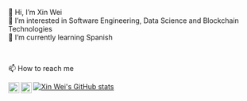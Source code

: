 👋 Hi, I’m Xin Wei  
👀 I’m interested in Software Engineering, Data Science and Blockchain Technologies  
🌱 I’m currently learning Spanish  
<!---
- 💞️ I’m looking to collaborate on ...
--->

<br />

📫 How to reach me

[<img align="left" alt="codeSTACKr | LinkedIn" width="22px" src="https://cdn.jsdelivr.net/npm/simple-icons@v3/icons/linkedin.svg" />][linkedin]
[<img align="left" alt="codeSTACKr | LinkedIn" width="22px" src="https://cdn.jsdelivr.net/npm/simple-icons@v6/icons/gmail.svg" />](mailto:xinweitg@gmail.com) 

[linkedin]: https://www.linkedin.com/in/xinweit/

<!-- <img height="32" width="32" src="https://cdn.jsdelivr.net/npm/simple-icons@v6/icons/simpleicons.svg" />
<img height="32" width="32" src="https://unpkg.com/simple-icons@v6/icons/simpleicons.svg" /> -->

<!-- [Contact Us](mailto:admin@cloudhadoop.com)   -->


[![Xin Wei's GitHub stats](https://github-readme-stats.vercel.app/api?username=xinweit)](https://github.com/xinweit/github-readme-stats)


<!---
xinweit/xinweit is a ✨ special ✨ repository because its `README.md` (this file) appears on your GitHub profile.
You can click the Preview link to take a look at your changes.
--->
